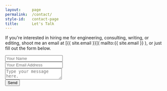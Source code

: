 ```yaml
---
layout:     page
permalink:  /contact/
style-id:   contact-page
title:      Let's Talk
---
```


If you're interested in hiring me for engineering, consulting, writing, or editing, shoot me an email at [{{ site.email }}]( mailto:{{ site.email }} ), or just fill out the form below.

<form id="contact-form" action="https://formspree.io/{{ site.email }}" method="POST">
  <div class="form-group">
    <input  type="text"
            name="name"
            placeholder="Your Name"
            class="form-control"
            tabindex="10">
  </div>
  <div class="form-group">
    <input  type="email"
            name="_replyto"
            placeholder="Your Email Address"
            class="form-control"
            tabindex="10">
  </div>
  <div class="form-group">
    <textarea name="message"  
              placeholder="Type your message here."
              class="form-control"
              tabindex="10"></textarea>
  </div>
  
  <input type="submit" value="Send" class="btn btn-primary col-xs-12 col-sm-6" tabindex="10">
</form>